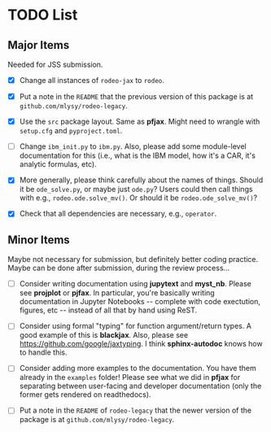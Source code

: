 # TODO List

## Major Items

Needed for JSS submission.

- [x] Change all instances of `rodeo-jax` to `rodeo`.

- [x] Put a note in the `README` that the previous version of this package is at `github.com/mlysy/rodeo-legacy`.  

- [x] Use the `src` package layout.  Same as **pfjax**.  Might need to wrangle with `setup.cfg` and `pyproject.toml`.

- [ ] Change `ibm_init.py` to `ibm.py`.  Also, please add some module-level documentation for this (i.e., what is the IBM model, how it's a CAR, it's analytic formulas, etc).

- [x] More generally, please think carefully about the names of things.  Should it be `ode_solve.py`, or maybe just `ode.py`?  Users could then call things with e.g., `rodeo.ode.solve_mv()`.  Or should it be `rodeo.ode_solve_mv()`?

- [x] Check that all dependencies are necessary, e.g., `operator`.

## Minor Items

Maybe not necessary for submission, but definitely better coding practice.  Maybe can be done after submission, during the review process...

- [ ] Consider writing documentation using **jupytext** and **myst_nb**.  Please see **projplot** or **pjfax**.  In particular, you're basically writing documentation in Jupyter Notebooks -- complete with code exectution, figures, etc -- instead of all that by hand using ReST.

- [ ] Consider using formal "typing" for function argument/return types.  A good example of this is **blackjax**.  Also, please see  https://github.com/google/jaxtyping.  I think **sphinx-autodoc** knows how to handle this.

- [ ] Consider adding more examples to the documentation.  You have them already in the `examples` folder!  Please see what we did in **pfjax** for separating between user-facing and developer documentation (only the former gets rendered on readthedocs).

- [ ] Put a note in the `README`  of `rodeo-legacy` that the newer version of the package is at `github.com/mlysy/rodeo-legacy`.
